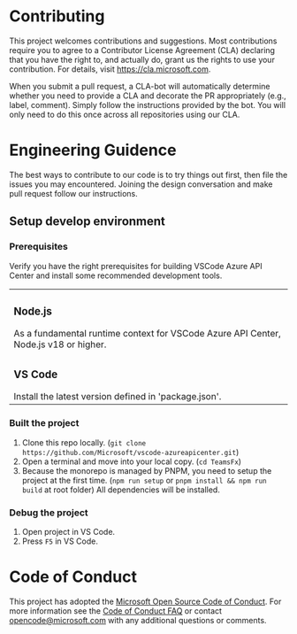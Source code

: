 # Contributing

This project welcomes contributions and suggestions. Most contributions require you to
agree to a Contributor License Agreement (CLA) declaring that you have the right to,
and actually do, grant us the rights to use your contribution. For details, visit
https://cla.microsoft.com.

When you submit a pull request, a CLA-bot will automatically determine whether you need
to provide a CLA and decorate the PR appropriately (e.g., label, comment). Simply follow the
instructions provided by the bot. You will only need to do this once across all repositories using our CLA.

# Engineering Guidence
The best ways to contribute to our code is to try things out first, then file the issues you may encountered. Joining the design conversation and make pull request follow our instructions.

## Setup develop environment

### Prerequisites
Verify you have the right prerequisites for building VSCode Azure API Center and install some recommended development tools.

<table>
    <tr><td><h3>Node.js</h3>As a fundamental runtime context for VSCode Azure API Center, Node.js v18 or higher.</td>
    </tr>
    <tr><td><h3>VS Code</h3>Install the latest version defined in 'package.json'.</td>
    </tr>
</table>

### Built the project

1. Clone this repo locally. (`git clone https://github.com/Microsoft/vscode-azureapicenter.git`)
1. Open a terminal and move into your local copy. (`cd TeamsFx`)
1. Because the monorepo is managed by PNPM, you need to setup the project at the first time. (`npm run setup` or `pnpm install && npm run build` at root folder) All dependencies will be installed.

### Debug the project

1. Open project in VS Code.
1. Press `F5` in VS Code.

# Code of Conduct

This project has adopted the [Microsoft Open Source Code of Conduct](https://opensource.microsoft.com/codeofconduct/).
For more information see the [Code of Conduct FAQ](https://opensource.microsoft.com/codeofconduct/faq/)
or contact [opencode@microsoft.com](mailto:opencode@microsoft.com) with any additional questions or comments.
